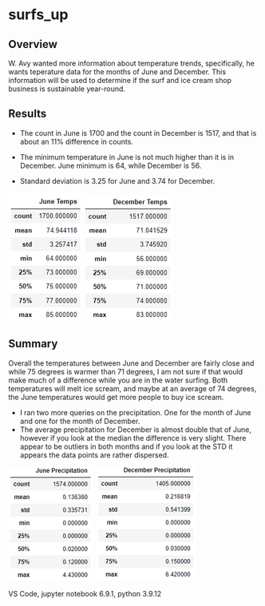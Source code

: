 # surfs_up
 
## Overview
W. Avy wanted more information about temperature trends, specifically, he wants teperature data for the months of June and December. This information will be used to determine if the surf and ice cream shop business is sustainable year-round.

## Results
- The count in June is 1700 and the count in December is 1517, and that is about an 11% difference in counts.

- The minimum temperature in June is not much higher than it is in December. June minimum is 64, while December is 56.

- Standard deviation is 3.25 for June and 3.74 for December. 

![June_Temps](https://github.com/pcar22/surfs_up/blob/main/Resources/June_Temps.png) ![December_Temps](https://github.com/pcar22/surfs_up/blob/main/Resources/December_Temps.png)

## Summary
Overall the temperatures between June and December are fairly close and while 75 degrees is warmer than 71 degrees, I am not sure if that would make much of a difference while you are in the water surfing. Both temperatures will melt ice scream, and maybe at an average of 74 degrees, the June temperatures would get more people to buy ice scream. 
- I ran two more queries on the precipitation. One for the month of June and one for the month of December.
- The average precipitation for December is almost double that of June, however if you look at the median the difference is very slight. There appear to be outliers in both months and if you look at the STD it appears the data points are rather dispersed.


![June_Precip](https://github.com/pcar22/surfs_up/blob/main/Resources/June_precip.png) ![December_Precip](https://github.com/pcar22/surfs_up/blob/main/Resources/December_precip.png)

VS Code, jupyter notebook 6.9.1, python 3.9.12
